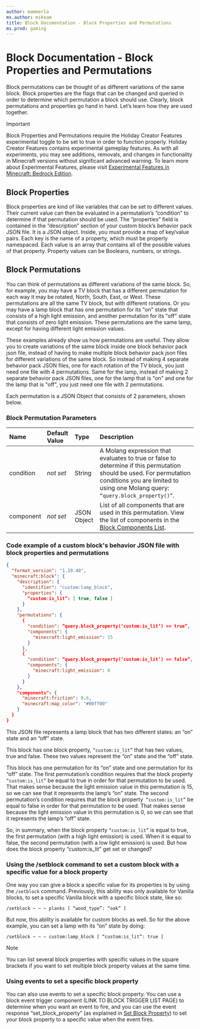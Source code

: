 ```yaml
---
author: mammerla
ms.author: mikeam
title: Block Documentation - Block Properties and Permutations
ms.prod: gaming
---
```


# Block Documentation - Block Properties and Permutations

Block permutations can be thought of as different variations of the same block. Block properties are the flags that can be changed and queried in order to determine which permutation a block should use. Clearly, block permutations and properties go hand in hand. Let’s learn how they are used together.

> [!IMPORTANT]
> Block Properties and Permutations require the Holiday Creator Features experimental toggle to be set to true in order to function properly.
> Holiday Creator Features contains experimental gameplay features. As with all experiments, you may see additions, removals, and changes in functionality in Minecraft versions without significant advanced warning.
> To learn more about Experimental Features, please visit [Experimental Features in Minecraft: Bedrock Edition](../../../../Documents/ExperimentalFeaturesToggle.md).

## Block Properties

Block properties are kind of like variables that can be set to different values. Their current value can then be evaluated in a permutation’s “condition” to determine if that permutation should be used.
The “properties” field is contained in the “description” section of your custom block’s behavior pack JSON file. It is a JSON object. Inside, you must provide a map of key/value pairs. Each key is the name of a property, which must be properly namespaced. Each value is an array that contains all of the possible values of that property. Property values can be Booleans, numbers, or strings.

## Block Permutations

You can think of permutations as different variations of the same block. So, for example, you may have a TV block that has a different permutation for each way it may be rotated, North, South, East, or West. These permutations are all the same TV block, but with different rotations. Or you may have a lamp block that has one permutation for its "on" state that consists of a high light emission, and another permutation for its "off" state that consists of zero light emission. These permutations are the same lamp, except for having different light emission values.

These examples already show us how permutations are useful. They allow you to create variations of the same block inside one block behavior pack json file, instead of having to make multiple block behavior pack json files for different variations of the same block. So instead of making 4 separate behavior pack JSON files, one for each rotation of the TV block, you just need one file with 4 permutations. Same for the lamp, instead of making 2 separate behavior pack JSON files, one for the lamp that is "on" and one for the lamp that is "off", you just need one file with 2 permutations.

Each permutation is a JSON Object that consists of 2 parameters, shown below.

### Block Permutation Parameters

|Name |Default Value  |Type  |Description  |
|:----------|:----------|:----------|:----------|
|condition|*not set* | String| A Molang expression that evaluates to true or false to determine if this permutation should be used. For permutation conditions you are limited to using one Molang query: `“query.block_property()”`. |
|component|*not set* | JSON Object| List of all components that are used in this permutation. View the list of components in the [Block Components List](\BlockComponents\BlockComponentsList.md). |

### Code example of a custom block's behavior JSON file with block properties and permutations

```json
{
  "format_version": "1.19.40",
  "minecraft:block": {
    "description": {
      "identifier": "custom:lamp_block",
      "properties": {
        “custom:is_lit”: [ true, false ]
      }
    },
    "permutations": {
      {
        "condition": “query.block_property(‘custom:is_lit’) == true”,
        "components": {
          "minecraft:light_emission": 15
        }
      },
      {
        "condition": “query.block_property(‘custom:is_lit’) == false”,
        "components": {
          "minecraft:light_emission": 0
        }
      }
    },
    "components": {
      "minecraft:friction": 0.6,
      "minecraft:map_color": "#00ff00" 
    }
  }
}
```

This JSON file represents a lamp block that has two different states: an “on” state and an “off” state.

This block has one block property, `“custom:is_lit”` that has two values, true and false. These two values represent the “on” state and the “off” state.

This block has one permutation for its “on” state and one permutation for its “off” state. The first permutation’s condition requires that the block property `“custom:is_lit”` be equal to true in order for that permutation to be used. That makes sense because the light emission value in this permutation is 15, so we can see that it represents the lamp’s “on” state. 
The second permutation’s condition requires that the block property` “custom:is_lit”` be equal to false in order for that permutation to be used. That makes sense because the light emission value in this permutation is 0, so we can see that it represents the lamp’s “off” state.

So, in summary, when the block property `“custom:is_lit”` is equal to true, the first permutation (with a high light emission) is used. When it is equal to false, the second permutation (with a low light emission) is used. But how does the block property “custom:is_lit” get set or changed?

### Using the /setblock command to set a custom block with a specific value for a block property

One way you can give a block a specific value for its properties is by using the `/setblock` command. Previously, this ability was only available for Vanilla blocks, to set a specific Vanilla block with a specific block state, like so:

`/setblock ~ ~ ~ planks [ “wood_type”: “oak” ]`

But now, this ability is available for custom blocks as well. So for the above example, you can set a lamp with its “on” state by doing:

`/setblock ~ ~ ~ custom:lamp_block [ “custom:is_lit”: true ]`

> [!NOTE]
> You can list several block properties with specific values in the square brackets if you want to set multiple block property values at the same time.

### Using events to set a specific block property

You can also use events to set a specific block property. You can use a block event trigger component (LINK TO BLOCK TRIGGER LIST PAGE) to determine when you want an event to fire, and you can use the event response “set_block_property” (as explained in [Set Block Property](\BlockEvents\minecraftBlock_set_block_property.md)) to set your block property to a specific value when the event fires.
